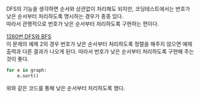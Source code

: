 DFS의 기능을 생각하면 순서와 상관없이 처리해도 되지만, 코딩테스트에서는 번호가 낮은 순서부터 처리하도록 명시하는 경우가 종종 있다. <br>
따라서 관행적으로 번호가 낮은 순서부터 처리하도록 구현하는 편이다.

[1260번 DFS와 BFS](https://www.acmicpc.net/problem/1260)<br>
이 문제의 예제 2의 경우 번호가 낮은 순서부터 처리하도록 정렬을 해주지 않으면 예제 출력과 다른 결과가 나오게 된다.
따라서 번호가 낮은 순서부터 처리하도록 구현해 주는 것이 좋다.

```python
for e in graph:
    e.sort()
```

위와 같은 코드를 통해 낮은 순서부터 처리하도록 했다.
